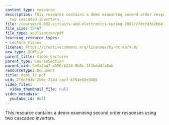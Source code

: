 ```yaml
---
content_type: resource
description: This resource contains a demo examining second order responses using
  two cascaded inverters.
file: /courses/6-002-circuits-and-electronics-spring-2007/2fdcfd3b2b6e72a3cacf6f54e68e3485_demo_12.pdf
file_size: 35467
file_type: application/pdf
learning_resource_types:
- Lecture Videos
license: https://creativecommons.org/licenses/by-nc-sa/4.0/
ocw_type: OCWFile
parent_title: Video Lectures
parent_type: CourseSection
parent_uid: 9b4a2ba7-a556-b234-8b0c-3f1bdd4fa8ab
resourcetype: Document
title: demo_12.pdf
uid: 2fdcfd3b-2b6e-72a3-cacf-6f54e68e3485
video_files:
  video_thumbnail_file: null
video_metadata:
  youtube_id: null
---
```

This resource contains a demo examining second order responses using two cascaded inverters.
